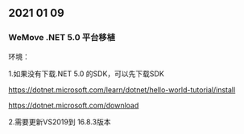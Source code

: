 ## 2021 01 09



### WeMove  .NET 5.0 平台移植

环境：

1.如果没有下载.NET 5.0 的SDK，可以先下载SDK

https://dotnet.microsoft.com/learn/dotnet/hello-world-tutorial/install

https://dotnet.microsoft.com/download

2.需要更新VS2019到 16.8.3版本











